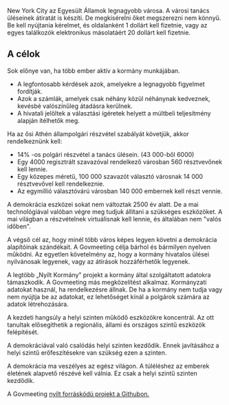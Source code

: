<!-- Do not edit this file. It was translated by Google. -->

<p> New York City az Egyesült Államok legnagyobb városa. A városi tanács üléseinek átiratát is készíti. De megkísérelni őket megszerezni nem könnyű. Be kell nyújtania kérelmet, és oldalanként 1 dollárt kell fizetnie, vagy az egyes találkozók elektronikus másolatáért 20 dollárt kell fizetnie. </p>
<h2> A célok </h2>
<p> Sok előnye van, ha több ember aktív a kormány munkájában. </p>

<ul>
<li> A legfontosabb kérdések azok, amelyekre a legnagyobb figyelmet fordítják. </li>
<li> Azok a számlák, amelyek csak néhány közül néhánynak kedveznek, kevésbé valószínűleg átadásra kerülnek. </li>
<li> A hivatali jelöltek a választási ígéretek helyett a múltbeli teljesítmény alapján ítélhetők meg. </li>
</ul>
<p> Ha az ősi Athén állampolgári részvétel szabályát követjük, akkor rendelkeznünk kell: </p>

<ul>
<li> 14% -os polgári részvétel a tanács ülésein. (43 000-ből 6000) </li>
<li> Egy 4000 regisztrált szavazóval rendelkező városban 560 résztvevőnek kell lennie. </li>
<li> Egy közepes méretű, 100 000 szavazót választó városnak 14 000 résztvevővel kell rendelkeznie. </li>
<li> Az egymillió választóvárú városban 140 000 embernek kell részt vennie. </li>
</ul>
<p> A demokrácia eszközei sokat nem változtak 2500 év alatt. De a mai technológiával valóban végre meg tudjuk állítani a szükséges eszközöket. A mai világban a részvételnek virtuálisnak kell lennie, és általában nem "valós időben". </p>

<p> A végső cél az, hogy minél több város képes legyen követni a demokrácia alapítóinak szándékait. A Govmeeting célja bárhol és bármilyen nyelven működni. Az egyetlen követelmény az, hogy a kormány hivatalos ülései nyilvánosak legyenek, vagy az átírások hozzáférhetők legyenek. </p>

<p> A legtöbb „Nyílt Kormány” projekt a kormány által szolgáltatott adatokra támaszkodik. A Govmeeting más megközelítést alkalmaz. Kormányzati adatokat használ, ha rendelkezésre állnak. De ha a kormány nem tudja vagy nem nyújtja be az adatokat, ez lehetőséget kínál a polgárok számára az adatok létrehozására. </p>

<p> A kezdeti hangsúly a helyi szinten működő eszközökre koncentrál. Az ott tanultak elősegíthetik a regionális, állami és országos szintű eszközök felépítését. </p>

<p> A demokráciával való csalódás helyi szinten kezdődik. Ennek javításához a helyi szintű erőfeszítésekre van szükség ezen a szinten. </p>

<p> A demokrácia ma veszélyes az egész világon. A túléléshez az emberek életének alapvető részévé kell válnia. Ez csak a helyi szintű szinten kezdődik. </p>

<p> A Govmeeting <a href="https://github.com/govmeeting/govmeeting">nyílt forráskódú projekt a Githubon.</a> </p>
